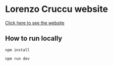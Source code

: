 # Lorenzo Cruccu website

[Click here to see the website](https://lorenzocruccu-website.vercel.app/home)

## How to run locally

`npm install`

`npm run dev`
